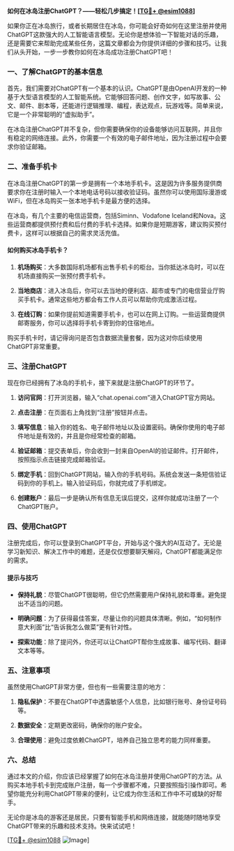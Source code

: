 **如何在冰岛注册ChatGPT？——轻松几步搞定！[[TG💪+ @esim1088](https://t.me/s/esim1088)]**

如果你正在冰岛旅行，或者长期居住在冰岛，你可能会好奇如何在这里注册并使用ChatGPT这款强大的人工智能语言模型。无论你是想体验一下智能对话的乐趣，还是需要它来帮助完成某些任务，这篇文章都会为你提供详细的步骤和技巧。让我们从头开始，一步一步教你如何在冰岛成功注册ChatGPT吧！

### 一、了解ChatGPT的基本信息

首先，我们需要对ChatGPT有一个基本的认识。ChatGPT是由OpenAI开发的一种基于大型语言模型的人工智能系统。它能够回答问题、创作文字，如写故事、公文、邮件、剧本等，还能进行逻辑推理、编程，表达观点，玩游戏等。简单来说，它是一个非常聪明的“虚拟助手”。

在冰岛注册ChatGPT并不复杂，但你需要确保你的设备能够访问互联网，并且你有稳定的网络连接。此外，你需要一个有效的电子邮件地址，因为注册过程中会要求你验证邮箱。

### 二、准备手机卡

在冰岛注册ChatGPT的第一步是拥有一个本地手机卡。这是因为许多服务提供商要求你在注册时输入一个本地电话号码以接收验证码。虽然你可以使用国际漫游或WiFi，但在冰岛购买一张本地手机卡是最方便的选择。

在冰岛，有几个主要的电信运营商，包括Siminn、Vodafone Iceland和Nova。这些运营商都提供预付费和后付费的手机卡选择。如果你是短期游客，建议购买预付费卡，这样可以根据自己的需求灵活充值。

#### 如何购买冰岛手机卡？

1. **机场购买**：大多数国际机场都有出售手机卡的柜台。当你抵达冰岛时，可以在机场直接购买一张预付费手机卡。
   
2. **当地商店**：进入冰岛后，你可以去当地的便利店、超市或专门的电信营业厅购买手机卡。通常这些地方都会有工作人员可以帮助你完成激活过程。

3. **在线订购**：如果你提前知道需要手机卡，也可以在网上订购。一些运营商提供邮寄服务，你可以选择将手机卡寄到你的住宿地点。

购买手机卡时，请记得询问是否包含数据流量套餐，因为这对你后续使用ChatGPT非常重要。

### 三、注册ChatGPT

现在你已经拥有了冰岛的手机卡，接下来就是注册ChatGPT的环节了。

1. **访问官网**：打开浏览器，输入“chat.openai.com”进入ChatGPT官方网站。

2. **点击注册**：在页面右上角找到“注册”按钮并点击。

3. **填写信息**：输入你的姓名、电子邮件地址以及设置密码。确保你使用的电子邮件地址是有效的，并且是你经常检查的邮箱。

4. **验证邮箱**：提交表单后，你会收到一封来自OpenAI的验证邮件。打开邮件，按照指示点击链接完成邮箱验证。

5. **绑定手机**：回到ChatGPT网站，输入你的手机号码。系统会发送一条短信验证码到你的手机上。输入验证码后，你就完成了手机绑定。

6. **创建账户**：最后一步是确认所有信息无误后提交，这样你就成功注册了一个ChatGPT账户。

### 四、使用ChatGPT

注册完成后，你可以登录到ChatGPT平台，开始与这个强大的AI互动了。无论是学习新知识、解决工作中的难题，还是仅仅想要聊天解闷，ChatGPT都能满足你的需求。

#### 提示与技巧

- **保持礼貌**：尽管ChatGPT很聪明，但它仍然需要用户保持礼貌和尊重。避免提出不适当的问题。
  
- **明确问题**：为了获得最佳答案，尽量让你的问题具体清晰。例如，“如何制作意大利面”比“告诉我怎么做菜”更有针对性。

- **探索功能**：除了提问外，你还可以让ChatGPT帮你生成故事、编写代码、翻译文本等等。

### 五、注意事项

虽然使用ChatGPT非常方便，但也有一些需要注意的地方：

1. **隐私保护**：不要在ChatGPT中透露敏感个人信息，比如银行账号、身份证号码等。

2. **数据安全**：定期更改密码，确保你的账户安全。

3. **合理使用**：避免过度依赖ChatGPT，培养自己独立思考的能力同样重要。

### 六、总结

通过本文的介绍，你应该已经掌握了如何在冰岛注册并使用ChatGPT的方法。从购买本地手机卡到完成账户注册，每一个步骤都不难，只要按照指引操作即可。希望你能充分利用ChatGPT带来的便利，让它成为你生活和工作中不可或缺的好帮手。

无论你是冰岛的游客还是居民，只要有智能手机和网络连接，就能随时随地享受ChatGPT带来的乐趣和技术支持。快来试试吧！

[[TG💪+ @esim1088](https://t.me/s/esim1088) ![Image](https://i.postimg.cc/4NQfJmqS/Snipaste-2025-05-13-00-14-12.png)]
